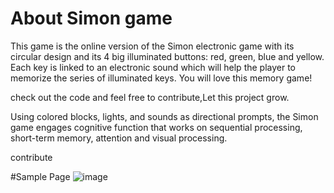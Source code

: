 # About Simon game

This game is the online version of the Simon electronic game with its circular design and its 4 big illuminated buttons: red, green, blue and yellow. Each key is linked to an electronic sound which will help the player to memorize the series of illuminated keys. You will love this memory game!

check out the code and feel free to contribute,Let this project grow.

Using colored blocks, lights, and sounds as directional prompts, the Simon game engages cognitive function that works on sequential processing, short-term memory, attention and visual processing.

contribute 

#Sample Page
![image](https://user-images.githubusercontent.com/76584243/197682727-1891a028-8672-4fc2-be48-e4a8c80ac942.png)
